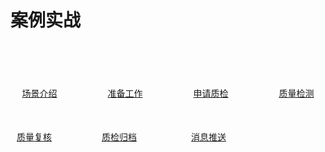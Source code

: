 # 案例实战

<div style="margin-top:88px;text-align:center">
  
<div style="display:inline-block;">
<div><a href="chanpinjianjie.md"><img src="/assets/场景介绍.png" width="" height="" border="0" alt=""></a>
 </div>
<div><a href="chanpinjianjie.md">场景介绍</a></div>
</div>

<div style="display:inline-block;margin-left:77px;">
<div><a href="an_li_shi_zhan\README.md"><img src="/assets/准备工作.png" width="" height="" border="0" alt=""></a></div>
<div><a href="an_li_shi_zhan\README.md">准备工作</a></div>
</div>
  
<div style="display:inline-block;margin-left:77px;">
<div><a href="yong_hu_cao_zuo_zhi_nan\README.md"><img src="/assets/申请质检.png" width="" height="" border="0" alt=""></a></div>
<div><a href="yong_hu_cao_zuo_zhi_nan\README.md">申请质检</a></div>
</div>
  
<div style="display:inline-block;margin-left:77px;">
<div><a href="chang_jian_wen_ti\README.md"><img src="/assets/质量检测.png" width="" height="" border="0" alt=""></a></div>  
<div><a href="chang_jian_wen_ti\README.md">质量检测</a></div>
</div>
</div>

<div style="margin-top:50px;text-align:center">
<div style="display:inline-block;float:left;margin-left:10px">
<div><a href="chang_jian_wen_ti\README.md"><img src="/assets/质量复核.png" width="" height="" border="0" alt=""></a></div>
<div><a href="chang_jian_wen_ti\README.md">质量复核</a></div>
</div>
  
<div style="display:inline-block;float:left;margin-left:80px">
<div><a href="chang_jian_wen_ti\README.md"><img src="/assets/质检归档.png" width="" height="" border="0" alt=""></a></div>
<div><a href="chang_jian_wen_ti\README.md">质检归档</a></div>
  </div>
  
<div style="display:inline-block;float:left;margin-left:87px">
<div><a href="chang_jian_wen_ti\README.md"><img src="/assets/消息推送.png" width="" height="" border="0" alt=""></a></div>
<div><a href="chang_jian_wen_ti\README.md">消息推送</a></div>
  </div>
  
  <div style="display:inline-block;margin-left:77px;">&nbsp; </div>
</div>
  
  

